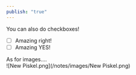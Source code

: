 ```yaml
---
publish: "true"
---
```

  
  
  
You can also do checkboxes!  
  
  
- [ ] Amazing right!  
- [ ] Amazing YES!  
  
As for images....  
![New Piskel.png](/notes/images/New Piskel.png)